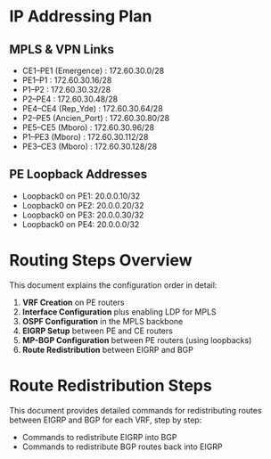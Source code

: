 # IP Addressing Plan

## MPLS & VPN Links

- CE1–PE1 (Emergence)     : 172.60.30.0/28
- PE1–P1                  : 172.60.30.16/28
- P1–P2                   : 172.60.30.32/28
- P2–PE4                  : 172.60.30.48/28
- PE4–CE4 (Rep_Yde)       : 172.60.30.64/28
- P2–PE5 (Ancien_Port)    : 172.60.30.80/28
- PE5–CE5 (Mboro)         : 172.60.30.96/28
- P1–PE3 (Mboro)         : 172.60.30.112/28
- PE3–CE3 (Mboro)        : 172.60.30.128/28

## PE Loopback Addresses

- Loopback0 on PE1: 20.0.0.10/32
- Loopback0 on PE2: 20.0.0.20/32
- Loopback0 on PE3: 20.0.0.30/32
- Loopback0 on PE4: 20.0.0.0/32


# Routing Steps Overview

This document explains the configuration order in detail:

1. **VRF Creation** on PE routers
2. **Interface Configuration** plus enabling LDP for MPLS
3. **OSPF Configuration** in the MPLS backbone
4. **EIGRP Setup** between PE and CE routers
5. **MP-BGP Configuration** between PE routers (using loopbacks)
6. **Route Redistribution** between EIGRP and BGP

# Route Redistribution Steps

This document provides detailed commands for redistributing routes between EIGRP and BGP for each VRF, step by step:

- Commands to redistribute EIGRP into BGP
- Commands to redistribute BGP routes back into EIGRP
